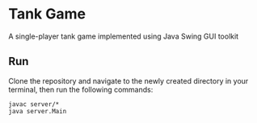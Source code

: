 # Tank Game
A single-player tank game implemented using Java Swing GUI toolkit
## Run
Clone the repository and navigate to the newly created directory in your terminal, then run the following commands:

```
javac server/*
java server.Main
```
